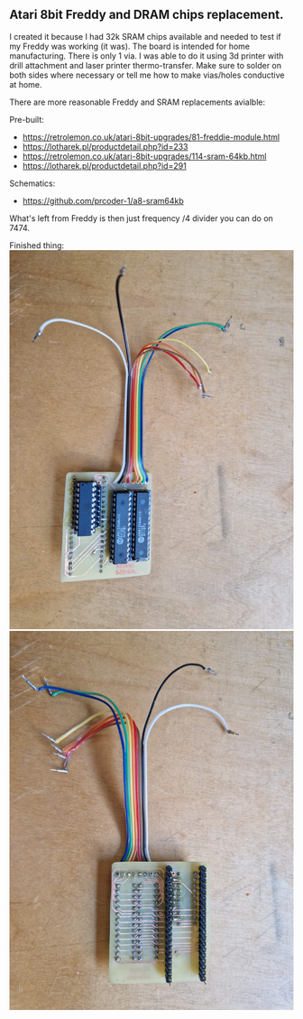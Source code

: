 Atari 8bit Freddy and DRAM chips replacement.
---------------------------------------------

I created it because I had 32k SRAM chips available and needed to test if my Freddy was working (it was).
The board is intended for home manufacturing. There is only 1 via. I was able to do it using 3d printer with drill attachment and laser printer thermo-transfer. Make sure to solder on both sides where necessary or tell me how to make vias/holes conductive at home.

There are more reasonable Freddy and SRAM replacements avialble:

Pre-built:
- https://retrolemon.co.uk/atari-8bit-upgrades/81-freddie-module.html
- https://lotharek.pl/productdetail.php?id=233
- https://retrolemon.co.uk/atari-8bit-upgrades/114-sram-64kb.html
- https://lotharek.pl/productdetail.php?id=291

Schematics:
- https://github.com/prcoder-1/a8-sram64kb
  
What's left from Freddy is then just frequency /4 divider you can do on 7474.

Finished thing:
![top](top.jpg)
![bottom](bottom.jpg)
